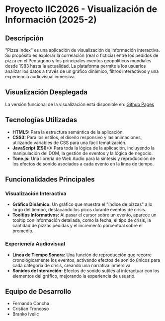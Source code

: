 # Proyecto IIC2026 - Visualización de Información (2025-2)


## Descripción

"Pizza Index" es una aplicación de visualización de información interactiva. Su propósito es explorar la correlación (real o ficticia) entre los pedidos de pizza en el Pentágono y los principales eventos geopolíticos mundiales desde 1983 hasta la actualidad. La plataforma permite a los usuarios analizar los datos a través de un gráfico dinámico, filtros interactivos y una experiencia audiovisual inmersiva.

## Visualización Desplegada
La versión funcional de la visualización está disponible en:
[Github Pages](https://estardacs.github.io/Proyecto-IIC2026-Visualizaci-n-de-Informaci-n-2025-2/)

## Tecnologías Utilizadas

* **HTML5:** Para la estructura semántica de la aplicación.
* **CSS3:** Para los estilos, el diseño responsivo y las animaciones, utilizando variables de CSS para una fácil tematización.
* **JavaScript (ES6+):** Para toda la lógica de la aplicación, incluyendo la manipulación del DOM, la gestión de eventos y la lógica de negocio.
* **Tone.js:** Una librería de Web Audio para la síntesis y reproducción de los efectos de sonido asociados a cada evento en la línea de tiempo.

## Funcionalidades Principales

### Visualización Interactiva

* **Gráfico Dinámico:** Un gráfico que muestra el "índice de pizzas" a lo largo del tiempo, destacando los picos durante eventos de crisis.
* **Tooltips Informativos:** Al pasar el cursor sobre un evento, aparece un tooltip con información detallada, como la fecha, el tipo de crisis, la cantidad de pizzas pedidas y el incremento porcentual sobre el promedio.

### Experiencia Audiovisual

* **Línea de Tiempo Sonora:** Una función de reproducción que recorre cronológicamente los eventos, activando efectos de sonido únicos para cada categoría de crisis, creando una narrativa inmersiva.
* **Sonidos de Interacción:** Efectos de sonido sutiles al interactuar con los elementos del gráfico, mejorando la experiencia de usuario.


## Equipo de Desarrollo

* Fernando Concha 
* Cristian Troncoso
* Branko Ivelic

